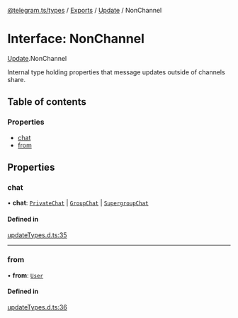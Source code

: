 [@telegram.ts/types](../README.md) / [Exports](../modules.md) / [Update](../modules/Update.md) / NonChannel

# Interface: NonChannel

[Update](../modules/Update.md).NonChannel

Internal type holding properties that message updates outside of channels share.

## Table of contents

### Properties

- [chat](Update.NonChannel.md#chat)
- [from](Update.NonChannel.md#from)

## Properties

### chat

• **chat**: [`PrivateChat`](Chat.PrivateChat.md) \| [`GroupChat`](Chat.GroupChat.md) \| [`SupergroupChat`](Chat.SupergroupChat.md)

#### Defined in

[updateTypes.d.ts:35](https://github.com/telegramsjs/types/blob/d08200f/src/updateTypes.d.ts#L35)

___

### from

• **from**: [`User`](User.md)

#### Defined in

[updateTypes.d.ts:36](https://github.com/telegramsjs/types/blob/d08200f/src/updateTypes.d.ts#L36)
